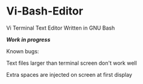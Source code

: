 # Vi-Bash-Editor
Vi Terminal Text Editor Written in GNU Bash


***Work in progress***



Known bugs:

Text files larger than terminal screen don't work well

Extra spaces are injected on screen at first display
